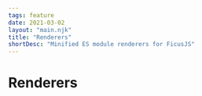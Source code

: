 ```yaml
---
tags: feature
date: 2021-03-02
layout: "main.njk"
title: "Renderers"
shortDesc: "Minified ES module renderers for FicusJS"
---
```

# Renderers